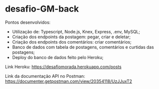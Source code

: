 # desafio-GM-back

Pontos desenvolvidos:


- Utilização de: Typescript, Node.js, Knex, Express, .env,  MySQL;
- Criação dos endpoints da postagem: pegar, criar e deletar;
- Criação dos endpoints dos comentários: criar comentários;
- Banco de dados com tabela de postagens, comentários e curtidas das postagens;
- Deploy do banco de dados feito pelo Heroku;

Link Heroku:
https://desafiomorada.herokuapp.com/posts

Link da documentação API no Postman:
https://documenter.getpostman.com/view/20354118/UzJJuxT2
